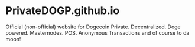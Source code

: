 # PrivateDOGP.github.io
Official (non-official) website for Dogecoin Private. Decentralized. Doge powered. Masternodes. POS. Anonymous Transactions and of course to da moon!
